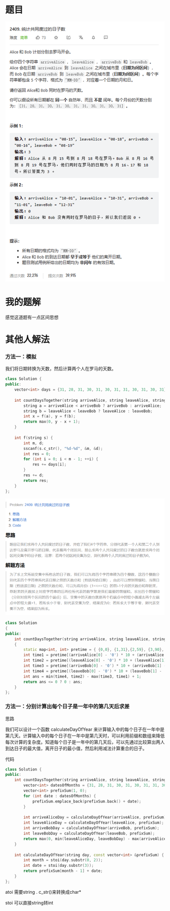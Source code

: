 # 题目

![image-20230417225350990](image/image-20230417225350990.png)

# 我的题解

感觉这道题有一点区间思想















# 其他人解法

### **方法一：模拟**

我们将日期转换为天数，然后计算两个人在罗马的天数。

```c++
class Solution {
public:
    vector<int> days = {31, 28, 31, 30, 31, 30, 31, 31, 30, 31, 30, 31};

    int countDaysTogether(string arriveAlice, string leaveAlice, string arriveBob, string leaveBob) {
        string a = arriveAlice < arriveBob ? arriveBob : arriveAlice;
        string b = leaveAlice < leaveBob ? leaveAlice : leaveBob;
        int x = f(a), y = f(b);
        return max(0, y - x + 1);
    }

    int f(string s) {
        int m, d;
        sscanf(s.c_str(), "%d-%d", &m, &d);
        int res = 0;
        for (int i = 0; i < m - 1; ++i) {
            res += days[i];
        }
        res += d;
        return res;
    }
};

```



![image-20230417230052114](image/image-20230417230052114.png)

```C++
class Solution 
{
public:
    int countDaysTogether(string arriveAlice, string leaveAlice, string arriveBob, string leaveBob) 
    {
        static map<int, int> pretime = { {0,0}, {1,31},{2,59}, {3,90}, {4,120}, {5,151}, {6,181}, {7,212}, {8,243}, {9,273}, {10,304}, {11,334} };
		int time1 = pretime[(arriveAlice[0] - '0') * 10 + (arriveAlice[1] - '0') - 1] + (arriveAlice[3] - '0') * 10 + (arriveAlice[4] - '0');
		int time2 = pretime[(leaveAlice[0] - '0') * 10 + (leaveAlice[1] - '0') - 1] + (leaveAlice[3] - '0') * 10 + (leaveAlice[4] - '0');
		int time3 = pretime[(arriveBob[0] - '0') * 10 + (arriveBob[1] - '0') - 1] + (arriveBob[3] - '0') * 10 + (arriveBob[4] - '0');
		int time4 = pretime[(leaveBob[0] - '0') * 10 + (leaveBob[1] - '0') - 1] + (leaveBob[3] - '0') * 10 + (leaveBob[4] - '0');
		int ans = min(time4, time2) - max(time3, time1) + 1;
		return ans <= 0 ? 0 : ans;
    }
};

```





### 方法一：分别计算出每个日子是一年中的第几天后求差

思路

我们可以设计一个函数 calculateDayOfYear 来计算输入中的每个日子在一年中是第几天。计算输入中的每个日子在一年中是第几天时，可以利用前缀和数组来降低每次计算的复杂度。知道每个日子是一年中的第几天后，可以先通过比较算出两人到达日子的最大值，离开日子的最小值，然后利用减法计算重合的日子。

代码

```cpp
class Solution {
public:
    int countDaysTogether(string arriveAlice, string leaveAlice, string arriveBob, string leaveBob) {
        vector<int> datesOfMonths = {31, 28, 31, 30, 31, 30, 31, 31, 30, 31, 30, 31};
        vector<int> prefixSum(1, 0);
        for (int date : datesOfMonths) {
            prefixSum.emplace_back(prefixSum.back() + date);
        }

        int arriveAliceDay = calculateDayOfYear(arriveAlice, prefixSum);
        int leaveAliceDay = calculateDayOfYear(leaveAlice, prefixSum);
        int arriveBobDay = calculateDayOfYear(arriveBob, prefixSum);
        int leaveBobDay = calculateDayOfYear(leaveBob, prefixSum);
        return max(0, min(leaveAliceDay, leaveBobDay) - max(arriveAliceDay, arriveBobDay) + 1);
    }

    int calculateDayOfYear(string day, const vector<int> &prefixSum) {
        int month = stoi(day.substr(0, 2));
        int date = stoi(day.substr(3));
        return prefixSum[month - 1] + date;
    }
};       

```

atoi  需要string . c_str()来转换成char*

stoi  可以直接string转int